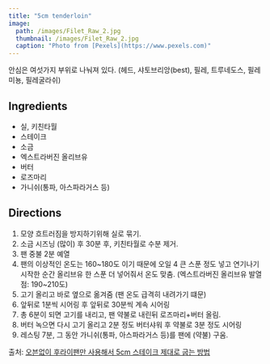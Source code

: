 ```yaml
---
title: "5cm tenderloin"
image: 
  path: /images/Filet_Raw_2.jpg
  thumbnail: /images/Filet_Raw_2.jpg
  caption: "Photo from [Pexels](https://www.pexels.com)"
---
```


안심은 여섯가지 부위로 나눠져 있다. (헤드, 샤토브리앙(best), 필레, 트루네도스, 필레미뇽, 필레굴라쉬)

## Ingredients

* 실, 키친타월
* 스테이크
* 소금
* 엑스트라버진 올리브유
* 버터
* 로즈마리
* 가니쉬(통파, 아스파라거스 등)

## Directions

1. 모양 흐트러짐을 방지하기위해 실로 묶기.
2. 소금 시즈닝 (많이) 후 30분 후, 키친타월로 수분 제거.
3. 팬 중불 2분 예열
4. 팬의 이상적인 온도는 160~180도 이기 때문에 오일 4 큰 스푼 정도 넣고 연기나기 시작한 순간 올리브유 한 스푼 더 넣어줘서 온도 맞춤. (엑스트라버진 올리브유 발열점: 190~210도)
5. 고기 올리고 바로 옆으로 옮겨줌 (팬 온도 급격히 내려가기 떄문)
6. 앞뒤로 1분씩 시어링 후 앞뒤로 30분씩 계속 시어링
7. 총 6분이 되면 고기를 내리고, 팬 약불로 내린뒤 로즈마리+버터 올림.
8. 버터 녹으면 다시 고기 올리고 2분 정도 버터샤워 후 약불로 3분 정도 시어링
9. 레스팅 7분, 그 동안 가니쉬(통파, 아스파라거스 등)를 팬에 (약불) 구움.


출처: [오븐없이 후라이팬만 사용해서 5cm 스테이크 제대로 굽는 방법](https://www.youtube.com/watch?v=7oZHj57xscg)  

